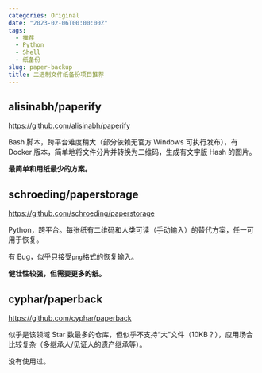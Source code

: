 ```yaml
---
categories: Original
date: "2023-02-06T00:00:00Z"
tags:
  - 推荐
  - Python
  - Shell
  - 纸备份
slug: paper-backup
title: 二进制文件纸备份项目推荐
---
```


## alisinabh/paperify

https://github.com/alisinabh/paperify

Bash 脚本，跨平台难度稍大（部分依赖无官方 Windows 可执行发布），有 Docker 版本，简单地将文件分片并转换为二维码，生成有文字版 Hash 的图片。

**最简单和用纸最少的方案。**

## schroeding/paperstorage

https://github.com/schroeding/paperstorage

Python，跨平台。每张纸有二维码和人类可读（手动输入）的替代方案，任一可用于恢复。

有 Bug，似乎只接受`png`格式的恢复输入。

**健壮性较强，但需要更多的纸。**

## cyphar/paperback

https://github.com/cyphar/paperback

似乎是该领域 Star 数最多的仓库，但似乎不支持“大”文件（10KB？），应用场合比较复杂（多继承人/见证人的遗产继承等）。

没有使用过。
